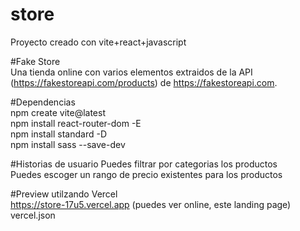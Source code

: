 # store
Proyecto creado con vite+react+javascript

#Fake Store<br/>
Una tienda online con varios elementos extraidos de la API (https://fakestoreapi.com/products) de https://fakestoreapi.com.

#Dependencias<br/>
npm create vite@latest<br/>
npm install react-router-dom -E<br/>
npm install standard -D  <br/>
npm install sass --save-dev  <br/>

#Historias de usuario
Puedes filtrar por categorias los productos<br/>
Puedes escoger un rango de precio existentes para los productos

#Preview utilzando Vercel<br/>
https://store-17u5.vercel.app (puedes ver online, este landing page)<br/>
vercel.json

